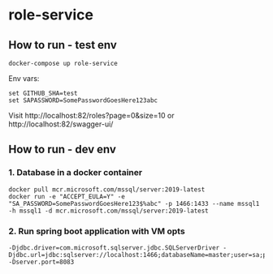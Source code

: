 # role-service

## How to run - test env

    docker-compose up role-service

Env vars:

    set GITHUB_SHA=test
    set SAPASSWORD=SomePasswordGoesHere123abc

Visit http://localhost:82/roles?page=0&size=10 or http://localhost:82/swagger-ui/

## How to run - dev env

### 1. Database in a docker container

    docker pull mcr.microsoft.com/mssql/server:2019-latest
    docker run -e "ACCEPT_EULA=Y" -e "SA_PASSWORD=SomePasswordGoesHere123$%abc" -p 1466:1433 --name mssql1 -h mssql1 -d mcr.microsoft.com/mssql/server:2019-latest

### 2. Run spring boot application with VM opts

    -Djdbc.driver=com.microsoft.sqlserver.jdbc.SQLServerDriver -Djdbc.url=jdbc:sqlserver://localhost:1466;databaseName=master;user=sa;password=SomePasswordGoesHere123abc -Dserver.port=8083



